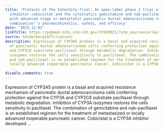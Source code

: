 ```yaml
---
title: 'Protocol of the IntenSify-Trial: An open-label phase I trial of the CYP3A
  inhibitor cobicistat and the cytostatics gemcitabine and nab-paclitaxel in patients
  with advanced stage or metastatic pancreatic ductal adenocarcinoma to evaluate the
  combination''s pharmacokinetics, safety, and efficacy'
date: '2023-11-03'
linkTitle: https://pubmed.ncbi.nlm.nih.gov/37920921/?utm_source=curl&utm_medium=rss&utm_campaign=pubmed-2&utm_content=1FakS-2QOkCT8HsMOQP1bCRQ4YzyumYOmxmF0moLsQ3dFB1E9V&fc=20220326224207&ff=20231104180909&v=2.17.9.post6+86293ac
source: heidelberg[Affiliation]
description: Expression of CYP3A5 protein is a basal and acquired resistance mechanism
  of pancreatic ductal adenocarcinoma cells conferring protection against the CYP3A
  and CYP2C8 substrate paclitaxel through metabolic degradation. Inhibition of CYP3A
  isozymes restores the cells sensitivity to paclitaxel. The combination of gemcitabine
  and nab-paclitaxel is an established regimen for the treatment of metastasized or
  locally advanced inoperable pancreatic cancer. Cobicistat is a CYP3A inhibitor developed
  ...
disable_comments: true
---
```

Expression of CYP3A5 protein is a basal and acquired resistance mechanism of pancreatic ductal adenocarcinoma cells conferring protection against the CYP3A and CYP2C8 substrate paclitaxel through metabolic degradation. Inhibition of CYP3A isozymes restores the cells sensitivity to paclitaxel. The combination of gemcitabine and nab-paclitaxel is an established regimen for the treatment of metastasized or locally advanced inoperable pancreatic cancer. Cobicistat is a CYP3A inhibitor developed ...